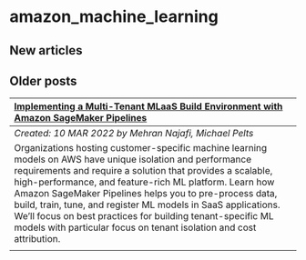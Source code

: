 # amazon_machine_learning

## New articles

## Older posts
| [Implementing a Multi-Tenant MLaaS Build Environment with Amazon SageMaker Pipelines](https://aws.amazon.com/blogs/apn/implementing-a-multi-tenant-mlaas-build-environment-with-amazon-sagemaker-pipelines/) |
|:----------|
| *Created: 10 MAR 2022 by Mehran Najafi, Michael Pelts* | 
| Organizations hosting customer-specific machine learning models on AWS have unique isolation and performance requirements and require a solution that provides a scalable, high-performance, and feature-rich ML platform. Learn how Amazon SageMaker Pipelines helps you to pre-process data, build, train, tune, and register ML models in SaaS applications. We’ll focus on best practices for building tenant-specific ML models with particular focus on tenant isolation and cost attribution. | 
|  | 

